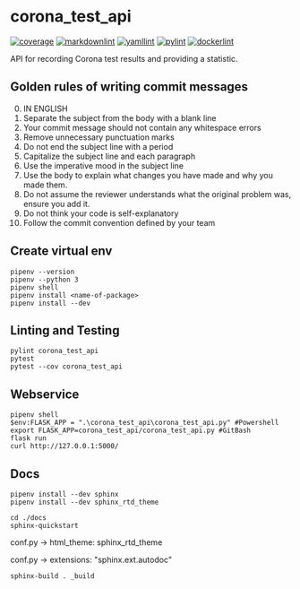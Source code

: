 # corona_test_api
[![coverage](https://gitlab.com/hs-karlsruhe/ss2021/zaan1018/corona_test_api/badges/master/coverage.svg)](https://hs-karlsruhe.gitlab.io/ss2021/zaan1018/corona_test_api/test/)
[![markdownlint](https://hs-karlsruhe.gitlab.io/ss2021/zaan1018/corona_test_api/badges/markdownlint.svg)](https://gitlab.com/hs-karlsruhe/ss2021/zaan1018/corona_test_api/commits/master)
[![yamllint](https://hs-karlsruhe.gitlab.io/ss2021/zaan1018/corona_test_api/badges/yamllint.svg)](https://gitlab.com/hs-karlsruhe/ss2021/zaan1018/corona_test_api/commits/master)
[![pylint](https://hs-karlsruhe.gitlab.io/ss2021/zaan1018/corona_test_api/badges/pylint.svg)](https://hs-karlsruhe.gitlab.io/ss2021/zaan1018/corona_test_api/lint/)
[![dockerlint](https://hs-karlsruhe.gitlab.io/ss2021/zaan1018/corona_test_api/badges/dockerlint.svg)](https://gitlab.com/hs-karlsruhe/ss2021/zaan1018/corona_test_api/commits/master)

API for recording Corona test results and providing a statistic.

## Golden rules of writing commit messages

0. IN ENGLISH
1. Separate the subject from the body with a blank line
2. Your commit message should not contain any whitespace errors
3. Remove unnecessary punctuation marks
4. Do not end the subject line with a period
5. Capitalize the subject line and each paragraph
6. Use the imperative mood in the subject line
7. Use the body to explain what changes you have made and why you made them.
8. Do not assume the reviewer understands what the original problem was, ensure you add it.
9. Do not think your code is self-explanatory
10. Follow the commit convention defined by your team

## Create virtual env

    pipenv --version
    pipenv --python 3
    pipenv shell
    pipenv install <name-of-package>
    pipenv install --dev

## Linting and Testing

    pylint corona_test_api
    pytest
    pytest --cov corona_test_api

## Webservice

    pipenv shell
    $env:FLASK_APP = ".\corona_test_api\corona_test_api.py" #Powershell
    export FLASK_APP=corona_test_api/corona_test_api.py #GitBash
    flask run
    curl http://127.0.0.1:5000/

## Docs

    pipenv install --dev sphinx
    pipenv install --dev sphinx_rtd_theme

    cd ./docs
    sphinx-quickstart

conf.py -> html_theme: sphinx_rtd_theme

conf.py -> extensions: "sphinx.ext.autodoc"

    sphinx-build . _build